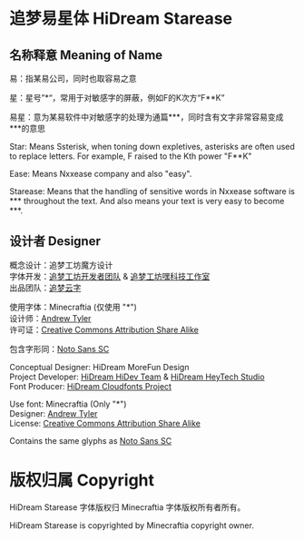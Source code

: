 # 追梦易星体 HiDream Starease

## 名称释意 Meaning of Name

易：指某易公司，同时也取容易之意

星：星号”\*“，常用于对敏感字的屏蔽，例如F的K次方“F\*\*K”

易星：意为某易软件中对敏感字的处理为通篇\*\*\*，同时含有文字非常容易变成\*\*\*的意思

Star: Means Ssterisk, when toning down expletives, asterisks are often used to replace letters. For example, F raised to the Kth power "F\*\*K"

Ease: Means Nxxease company and also "easy".

Starease: Means that the handling of sensitive words in Nxxease software is \*\*\* throughout the text. And also means your text is very easy to become \*\*\*.

## 设计者 Designer
概念设计：追梦工坊魔方设计\
字体开发：[追梦工坊开发者团队](https://www.hidream.it) & [追梦工坊嘿科技工作室](https://www.heytech.cn)\
出品团队：[追梦云字](https://fonts.hidream.it)

使用字体：Minecraftia (仅使用 "\*")\
设计师：[Andrew Tyler](http://www.andrewtyler.net)\
许可证：[Creative Commons Attribution Share Alike](http://creativecommons.org/licenses/by-sa/3.0/)

包含字形同：[Noto Sans SC](https://fonts.google.com/noto/specimen/Noto+Sans+SC)

Conceptual Designer: HiDream MoreFun Design\
Project Developer: [HiDream HiDev Team](https://www.hidream.it) & [HiDream HeyTech Studio](https://www.heytech.cn)\
Font Producer: [HiDream Cloudfonts Project](https://fonts.hidream.it)

Use font: Minecraftia (Only "\*")\
Designer: [Andrew Tyler](http://www.andrewtyler.net)\
License: [Creative Commons Attribution Share Alike](http://creativecommons.org/licenses/by-sa/3.0/)

Contains the same glyphs as [Noto Sans SC](https://fonts.google.com/noto/specimen/Noto+Sans+SC)

# 版权归属 Copyright
HiDream Starease 字体版权归 Minecraftia 字体版权所有者所有。

HiDream Starease is copyrighted by Minecraftia copyright owner.
